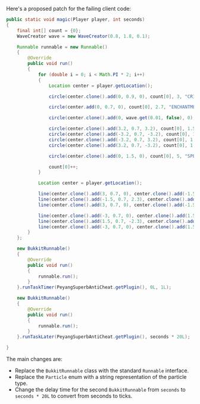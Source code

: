 Here's a proposed patch for the failing client code:

```java
public static void magic(Player player, int seconds)
{
    final int[] count = {0};
    WaveCreator wave = new WaveCreator(0.8, 1.8, 0.1);

    Runnable runnable = new Runnable()
    {
        @Override
        public void run()
        {
            for (double i = 0; i < Math.PI * 2; i++)
            {
                Location center = player.getLocation();

                circle(center.clone().add(0, 0.9, 0), count[0], 3, "CRIT");

                circle(center.add(0, 0.7, 0), count[0], 2.7, "ENCHANTMENT_TABLE");

                circle(center.clone().add(0, wave.get(0.01, false), 0), count[0], wave.getStatic());

                circle(center.clone().add(3.2, 0.7, 3.2), count[0], 1.5);
                circle(center.clone().add(-3.2, 0.7, -3.2), count[0], 1.5);
                circle(center.clone().add(-3.2, 0.7, 3.2), count[0], 1.5);
                circle(center.clone().add(3.2, 0.7, -3.2), count[0], 1.5);

                circle(center.clone().add(0, 1.5, 0), count[0], 5, "SPELL_WITCH");

                count[0]++;
            }

            Location center = player.getLocation();

            line(center.clone().add(3, 0.7, 0), center.clone().add(-1.5, 0.7, 2.3));
            line(center.clone().add(-1.5, 0.7, 2.3), center.clone().add(-1.5, 0.7, -2.3)); //三角
            line(center.clone().add(3, 0.7, 0), center.clone().add(-1.5, 0.7, -2.3));

            line(center.clone().add(-3, 0.7, 0), center.clone().add(1.5, 0.7, -2.3));
            line(center.clone().add(1.5, 0.7, -2.3), center.clone().add(1.5, 0.7, 2.3)); //三角(反転)
            line(center.clone().add(-3, 0.7, 0), center.clone().add(1.5, 0.7, 2.3));
        }
    };

    new BukkitRunnable()
    {
        @Override
        public void run()
        {
            runnable.run();
        }
    }.runTaskTimer(PeyangSuperbAntiCheat.getPlugin(), 0L, 1L);

    new BukkitRunnable()
    {
        @Override
        public void run()
        {
            runnable.run();
        }
    }.runTaskLater(PeyangSuperbAntiCheat.getPlugin(), seconds * 20L);

}
```

The main changes are:

* Replace the `BukkitRunnable` class with the standard `Runnable` interface.
* Replace the `Particle` enum with a string representation of the particle type.
* Change the delay time for the second `BukkitRunnable` from `seconds` to `seconds * 20L` to convert from seconds to ticks.